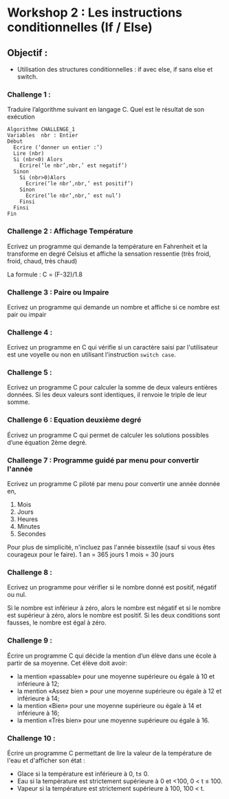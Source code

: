 # Workshop 2 : Les instructions conditionnelles (If / Else)

## Objectif : 

- Utilisation des structures conditionnelles : if avec else, if sans else et switch.

### Challenge 1 : 

Traduire l’algorithme suivant en langage C. Quel est le résultat de son exécution
```
Algorithme CHALLENGE_1
Variables  nbr : Entier
Début
  Ecrire (‘donner un entier :’)
  Lire (nbr)
  Si (nbr<0) Alors
    Ecrire(‘le nbr’,nbr,’ est negatif’)      
  Sinon
    Si (nbr>0)Alors
      Ecrire(‘le nbr’,nbr,’ est positif’)      
    Sinon
      Ecrire(‘le nbr’,nbr,’ est nul’)      
    Finsi
  Finsi 
Fin
```

### Challenge 2 : Affichage Température

Ecrivez un programme qui demande la température en Fahrenheit et la transforme en degré Celsius et affiche la sensation ressentie (très froid, froid, chaud, très chaud)

La formule : C = (F-32)/1.8

### Challenge 3 : Paire ou Impaire

Ecrivez un programme qui demande un nombre et affiche si ce nombre est pair ou impair

### Challenge 4 :

Ecrivez un programme en C qui vérifie si un caractère saisi par l'utilisateur est une voyelle ou non en utilisant l'instruction `switch case`.

### Challenge 5 :

Ecrivez un programme C pour calculer la somme de deux valeurs entières données. Si les deux valeurs sont identiques, il renvoie le triple de leur somme.

### Challenge 6 : Equation deuxième degré

Écrivez un programme C qui permet de calculer les solutions possibles d’une équation 2ème degré.

### Challenge 7 : Programme guidé par menu pour convertir l'année

Ecrivez un programme C piloté par menu pour convertir une année donnée en,

1. Mois
2. Jours
3. Heures
4. Minutes
5. Secondes

Pour plus de simplicité, n'incluez pas l'année bissextile (sauf si vous êtes courageux pour le faire).
1 an = 365 jours
1 mois = 30 jours

### Challenge 8 :

Ecrivez un programme pour vérifier si le nombre donné est positif, négatif ou nul.

Si le nombre est inférieur à zéro, alors le nombre est négatif et si le nombre est supérieur à zéro, alors le nombre est positif. Si les deux conditions sont fausses, le nombre est égal à zéro.

### Challenge 9 :

Écrire un programme C  qui décide la mention d’un élève dans une école à partir de sa moyenne. Cet élève doit avoir: 
- la  mention  «passable»  pour  une  moyenne  supérieure  ou  égale  à  10  et inférieure à 12; 
- la  mention  «Assez  bien  »  pour  une  moyenne  supérieure  ou  égale  à  12  et inférieure à 14;
- la  mention    «Bien»  pour  une  moyenne  supérieure  ou  égale  à  14  et inférieure à 16;
- la mention «Très bien» pour une moyenne supérieure ou égale à 16.

### Challenge 10 : 

Écrire un programme C permettant de lire la valeur de la température de l'eau et d'afficher son état : 
- Glace si la température est inférieure à 0, t≤ 0.
- Eau si la température est strictement supérieure à 0 et <100, 0 < t ≤ 100.
- Vapeur si la température est strictement supérieure à 100, 100 < t.